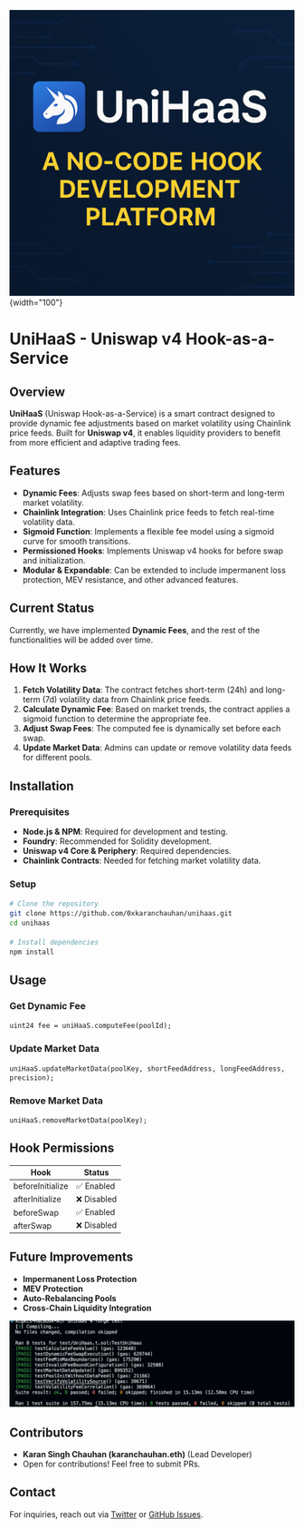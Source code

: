 ![UniHaaS - No-Code Hook Development](images/unihaas_banner.png){width="100"}
# UniHaaS - Uniswap v4 Hook-as-a-Service

## Overview

**UniHaaS** (Uniswap Hook-as-a-Service) is a smart contract designed to provide dynamic fee adjustments based on market volatility using Chainlink price feeds. Built for **Uniswap v4**, it enables liquidity providers to benefit from more efficient and adaptive trading fees.

## Features

- **Dynamic Fees**: Adjusts swap fees based on short-term and long-term market volatility.
- **Chainlink Integration**: Uses Chainlink price feeds to fetch real-time volatility data.
- **Sigmoid Function**: Implements a flexible fee model using a sigmoid curve for smooth transitions.
- **Permissioned Hooks**: Implements Uniswap v4 hooks for before swap and initialization.
- **Modular & Expandable**: Can be extended to include impermanent loss protection, MEV resistance, and other advanced features.

## Current Status

Currently, we have implemented **Dynamic Fees**, and the rest of the functionalities will be added over time.

## How It Works

1. **Fetch Volatility Data**: The contract fetches short-term (24h) and long-term (7d) volatility data from Chainlink price feeds.
2. **Calculate Dynamic Fee**: Based on market trends, the contract applies a sigmoid function to determine the appropriate fee.
3. **Adjust Swap Fees**: The computed fee is dynamically set before each swap.
4. **Update Market Data**: Admins can update or remove volatility data feeds for different pools.

## Installation

### Prerequisites

- **Node.js & NPM**: Required for development and testing.
- **Foundry**: Recommended for Solidity development.
- **Uniswap v4 Core & Periphery**: Required dependencies.
- **Chainlink Contracts**: Needed for fetching market volatility data.

### Setup

```sh
# Clone the repository
git clone https://github.com/0xkaranchauhan/unihaas.git
cd unihaas

# Install dependencies
npm install
```

## Usage

### Get Dynamic Fee

```solidity
uint24 fee = uniHaaS.computeFee(poolId);
```

### Update Market Data

```solidity
uniHaaS.updateMarketData(poolKey, shortFeedAddress, longFeedAddress, precision);
```

### Remove Market Data

```solidity
uniHaaS.removeMarketData(poolKey);
```

## Hook Permissions

| Hook             | Status      |
| ---------------- | ----------- |
| beforeInitialize | ✅ Enabled  |
| afterInitialize  | ❌ Disabled |
| beforeSwap       | ✅ Enabled  |
| afterSwap        | ❌ Disabled |

## Future Improvements

- **Impermanent Loss Protection**
- **MEV Protection**
- **Auto-Rebalancing Pools**
- **Cross-Chain Liquidity Integration**

![Test Results](images/test_results.png)

## Contributors

- **Karan Singh Chauhan (karanchauhan.eth)** (Lead Developer)
- Open for contributions! Feel free to submit PRs.

## Contact

For inquiries, reach out via [Twitter](https://x.com/0xkaranchauhan) or [GitHub Issues](https://github.com/0xkaranchauhan/unihaas/issues).
